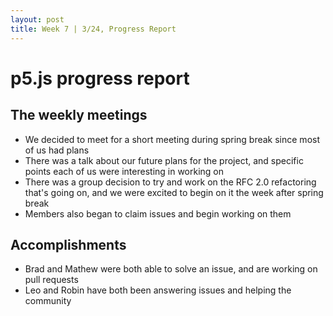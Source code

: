 ```yaml
---
layout: post
title: Week 7 | 3/24, Progress Report
---
```


# p5.js progress report

## The weekly meetings

- We decided to meet for a short meeting during spring break since most of us had plans
- There was a talk about our future plans for the project, and specific points each of us were interesting in working on
- There was a group decision to try and work on the RFC 2.0 refactoring that's going on, and we were excited to begin on it the week after spring break
- Members also began to claim issues and begin working on them

 <!--more-->
 
## Accomplishments
- Brad and Mathew were both able to solve an issue, and are working on pull requests 
- Leo and Robin have both been answering issues and helping the community




